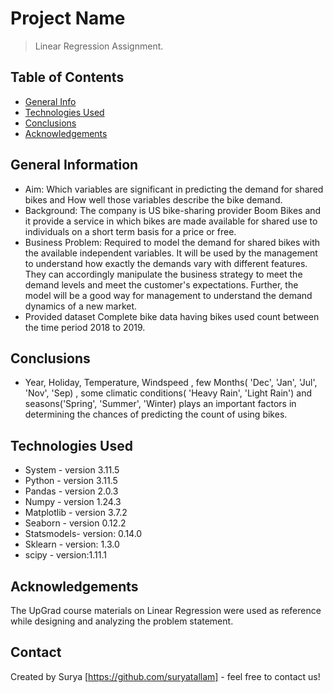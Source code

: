 # Project Name
> Linear Regression Assignment.


## Table of Contents
* [General Info](#general-information)
* [Technologies Used](#technologies-used)
* [Conclusions](#conclusions)
* [Acknowledgements](#acknowledgements)

<!-- You can include any other section that is pertinent to your problem -->

## General Information
- Aim:
	Which variables are significant in predicting the demand for shared bikes and How well those variables describe the bike demand.
- Background:
	The company is US bike-sharing provider Boom Bikes and it provide a service in which bikes are made available for shared use to individuals on a short term basis for a price or free.
- Business Problem:
	Required to model the demand for shared bikes with the available independent variables. It will be used by the management to understand how exactly the demands vary with different features. They can accordingly manipulate the business strategy to meet the demand levels and meet the customer's expectations. Further, the model will be a good way for management to understand the demand dynamics of a new market. 
- Provided dataset
	Complete bike data having bikes used count between the time period 2018 to 2019.

<!-- You don't have to answer all the questions - just the ones relevant to your project. -->

## Conclusions
- Year, Holiday, Temperature, Windspeed , few Months( 'Dec', 'Jan', 'Jul', 'Nov', 'Sep) , some climatic conditions( 'Heavy Rain', 'Light Rain') and seasons('Spring', 'Summer', 'Winter) plays an important factors in determining the chances of predicting the count of using bikes. 

<!-- You don't have to answer all the questions - just the ones relevant to your project. -->


## Technologies Used
- System     - version 3.11.5
- Python     - version 3.11.5
- Pandas     - version 2.0.3
- Numpy      - version 1.24.3
- Matplotlib - version 3.7.2
- Seaborn    - version 0.12.2
- Statsmodels- version: 0.14.0
- Sklearn    - version: 1.3.0
- scipy      - version:1.11.1

<!-- As the libraries versions keep on changing, it is recommended to mention the version of library used in this project -->

## Acknowledgements
The UpGrad course materials on Linear Regression were used as reference while designing and analyzing the problem statement.
## Contact
Created by Surya [https://github.com/suryatallam] - feel free to contact us!


<!-- Optional -->
<!-- ## License -->
<!-- This project is open source and available under the [... License](). -->

<!-- You don't have to include all sections - just the one's relevant to your project -->
